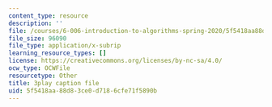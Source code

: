 ```yaml
---
content_type: resource
description: ''
file: /courses/6-006-introduction-to-algorithms-spring-2020/5f5418aa88d83ce0d7186cfe71f5890b_TDo3r5M1LNo.srt
file_size: 96090
file_type: application/x-subrip
learning_resource_types: []
license: https://creativecommons.org/licenses/by-nc-sa/4.0/
ocw_type: OCWFile
resourcetype: Other
title: 3play caption file
uid: 5f5418aa-88d8-3ce0-d718-6cfe71f5890b
---
```

